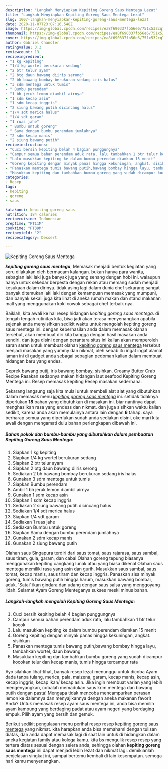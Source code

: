 ```yaml
---
description: "Langkah Menyiapkan Kepiting Goreng Saus Mentega Lezat"
title: "Langkah Menyiapkan Kepiting Goreng Saus Mentega Lezat"
slug: 1007-langkah-menyiapkan-kepiting-goreng-saus-mentega-lezat
date: 2020-11-07T23:07:16.548Z
image: https://img-global.cpcdn.com/recipes/ea8f690337fb56e6/751x532cq70/kepiting-goreng-saus-mentega-foto-resep-utama.jpg
thumbnail: https://img-global.cpcdn.com/recipes/ea8f690337fb56e6/751x532cq70/kepiting-goreng-saus-mentega-foto-resep-utama.jpg
cover: https://img-global.cpcdn.com/recipes/ea8f690337fb56e6/751x532cq70/kepiting-goreng-saus-mentega-foto-resep-utama.jpg
author: Gabriel Chandler
ratingvalue: 3.3
reviewcount: 13
recipeingredient:
- "1 kg kepiting"
- "1/4 kg wortel berukuran sedang"
- "2 btr telur ayam"
- "2 btg daun bawang diiris serong"
- "2 bh bawang bombay berukuran sedang iris halus"
- "3 sdm mentega untuk tumis"
- " Bumbu perendam"
- "1 bh jeruk lemon diambil airnya"
- "1 sdm kecap asin"
- "1 sdm kecap inggris"
- "2 siung bawang putih dicincang halus"
- "1/4 sdt merica halus"
- "1/4 sdt garam"
- "1 ruas jahe"
- " Bumbu untuk goreng"
- " Sama dengan bumbu perendam jumlahnya"
- "2 sdm kecap manis"
- "2 siung bawang putih"
recipeinstructions:
- "Cuci bersih kepiting belah 4 bagian punggungnya"
- "Campur semua bahan perendam aduk rata, lalu tambahkan 1 btr telur kocok"
- "Lalu masukkan kepiting ke dalam bumbu perendam diamkan 15 menit"
- "Goreng kepiting dengan minyak panas hingga kekuningan, angkat. sisihkan"
- "Panaskan mentega tumis bawang putih,bawang bombay hingga layu, tambahkan wortel, daun bawang"
- "Masukkan kepiting dan tambahkan bumbu goreng yang sudah dicampur kocokan telur dan kecap manis, tumis hingga tercampur rata"
categories:
- Resep
tags:
- kepiting
- goreng
- saus

katakunci: kepiting goreng saus 
nutrition: 184 calories
recipecuisine: Indonesian
preptime: "PT11M"
cooktime: "PT39M"
recipeyield: "2"
recipecategory: Dessert

---
```



![Kepiting Goreng Saus Mentega](https://img-global.cpcdn.com/recipes/ea8f690337fb56e6/751x532cq70/kepiting-goreng-saus-mentega-foto-resep-utama.jpg)

<b><i>kepiting goreng saus mentega</i></b>, Memasak menjadi bentuk kegiatan yang seru dilakukan oleh bermacam kalangan. bukan hanya para wanita, sebagian laki laki juga banyak juga yang senang dengan hobi ini. walaupun hanya untuk sekedar berpesta dengan rekan atau memang sudah menjadi kesukaan dalam dirinya. tidak asing lagi dalam dunia chef sekarang sangat banyak ditemukan laki laki dengan kemampuan memasak yang mumpuni, dan banyak sekali juga kita lihat di aneka rumah makan dan stand makanan mall yang menggunakan koki cowok sebagai chef terbaik nya.

Baiklah, kita awali ke hal resep hidangan <i>kepiting goreng saus mentega</i>. di tengah tengah rutinitas kita, bisa jadi akan terasa menyenangkan apabila sejenak anda menyisihkan sedikit waktu untuk mengolah kepiting goreng saus mentega ini. dengan keberhasilan anda dalam memasak olahan tersebut, akan membuat diri kita bangga dengan hasil masakan anda sendiri. dan juga disini dengan perantara situs ini kalian akan memperoleh saran saran untuk membuat olahan <u>kepiting goreng saus mentega</u> tersebut menjadi masakan yang yummy dan nikmat, oleh sebab itu ingat ingat alamat laman ini di gadget anda sebagai sebagian pedoman kalian dalam membuat hidangan baru yang endes.

Geprek bawang putij, iris bawang bombay, sisihkan. Creamy Butter Crab Recipe Rasakan sedapnya makan hidangan laut seafood Kepiting Goreng Mentega ini. Resep memasak kepiting Resep masakan sederhana.


Sekarang langsung saja kita mulai untuk membeli alat alat yang dibutuhkan dalam memasak menu <u><i>kepiting goreng saus mentega</i></u> ini. setidak tidaknya diperlukan <b>18</b> bahan yang dibutuhkan di masakan ini. biar nantinya dapat menghasilkan rasa yang endess dan nikmat. dan juga sisihkan waktu kalian sedikit, karena anda akan memulainya antara lain dengan <b>6</b> tahap. saya berharap semua yang diperlukan sudah anda sediakan disini, oke mari kita awali dengan mengamati dulu bahan perlengkapan dibawah ini.

<!--inarticleads1-->

##### Bahan pokok dan bumbu-bumbu yang dibutuhkan dalam pembuatan Kepiting Goreng Saus Mentega:

1. Siapkan 1 kg kepiting
1. Siapkan 1/4 kg wortel berukuran sedang
1. Siapkan 2 btr telur ayam
1. Siapkan 2 btg daun bawang diiris serong
1. Sediakan 2 bh bawang bombay berukuran sedang iris halus
1. Gunakan 3 sdm mentega untuk tumis
1. Siapkan  Bumbu perendam
1. Ambil 1 bh jeruk lemon diambil airnya
1. Gunakan 1 sdm kecap asin
1. Siapkan 1 sdm kecap inggris
1. Sediakan 2 siung bawang putih dicincang halus
1. Sediakan 1/4 sdt merica halus
1. Siapkan 1/4 sdt garam
1. Sediakan 1 ruas jahe
1. Sediakan  Bumbu untuk goreng
1. Siapkan  Sama dengan bumbu perendam jumlahnya
1. Gunakan 2 sdm kecap manis
1. Gunakan 2 siung bawang putih


Olahan saus Singapura terdiri dari saus tomat, saus rajarasa, saus sambal, saus tiram, gula, garam, dan cabai Olahan goreng tepung biasanya menggunakan kepiting cangkang lunak atau yang biasa dikenal Olahan saus mentega memiliki rasa yang asin dan gurih. Masukkan saus sambal, saus tomat, kecap manis, saus tiram dan kecap inggris. Panaskan sisa minyak goreng, tumis bawang putih hingga harum, masukkan bawang bombai, aduk. &#39;Satai&#39; ikan gindara dan udang dengan saus salsa yang menggoyang lidah. Selamat Ayam Goreng Menteganya sukses meski minus bahan. 

<!--inarticleads2-->

##### Langkah-langkah mengolah Kepiting Goreng Saus Mentega:

1. Cuci bersih kepiting belah 4 bagian punggungnya
1. Campur semua bahan perendam aduk rata, lalu tambahkan 1 btr telur kocok
1. Lalu masukkan kepiting ke dalam bumbu perendam diamkan 15 menit
1. Goreng kepiting dengan minyak panas hingga kekuningan, angkat. sisihkan
1. Panaskan mentega tumis bawang putih,bawang bombay hingga layu, tambahkan wortel, daun bawang
1. Masukkan kepiting dan tambahkan bumbu goreng yang sudah dicampur kocokan telur dan kecap manis, tumis hingga tercampur rata


Ayo silahkan lihat-lihat, banyak resep lezat menunggu untuk dicoba  Ayam dada tanpa tulang, merica, pala, maizena, garam, kecap manis, kecap asin, kecap inggris, kecap ikan/ kecap asin. Jika ingin membuat varian yang lebih mengenyangkan, cobalah memadukan saus krim mentega dan bawang putih dengan pasta! Mengapa tidak mencoba mencampurkan perasan lemon ke dalamnya dan menyajikannya dengan aneka makanan favorit Anda? Untuk memasak resep ayam saus mentega ini, anda bisa memilih ayam kampung yang berdaging padat atau ayam negeri yang berdaging empuk. Pilih ayam yang bersih dan gemuk. 

Berikut sedikit pengulasan menu perihal resep resep <u>kepiting goreng saus mentega</u> yang nikmat. kita harapkan anda bisa memahami dengan tulisan diatas, dan anda dapat memasak lagi di saat lain untuk di hidangkan dalam aneka kegiatan family atau kolega kamu. kita bs mengulik resep resep yang tertera diatas sesuai dengan selera anda, sehingga olahan <b>kepiting goreng saus mentega</b> ini dapat menjadi lebih lezat dan nikmat lagi. demikianlah penjelasan singkat ini, sampai bertemu kembali di lain kesempatan. semoga hari kamu menyenangkan.
